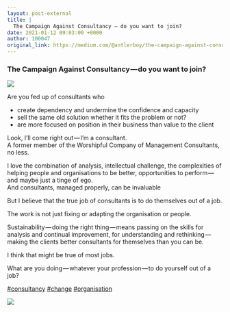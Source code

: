 ```yaml
---
layout: post-external
title: |
  The Campaign Against Consultancy — do you want to join?
date: 2021-01-12 09:03:00 +0000
author: 100047
original_link: https://medium.com/@antlerboy/the-campaign-against-consultancy-do-you-want-to-join-7e15a869eff8?source=rss-97852f5a56ae------2
---
```


### The Campaign Against Consultancy — do you want to join?

![](https://cdn-images-1.medium.com/max/800/0*-_wlx3lMxNsbSYHJ)

Are you fed up of consultants who  
- create dependency and undermine the confidence and capacity   
- sell the same old solution whether it fits the problem or not?  
- are more focused on position in their business than value to the client

Look, I’ll come right out — I’m a consultant.  
A former member of the Worshipful Company of Management Consultants, no less.

I love the combination of analysis, intellectual challenge, the complexities of helping people and organisations to be better, opportunities to perform — and maybe just a tinge of ego.  
And consultants, managed properly, can be invaluable

But I believe that the true job of consultants is to do themselves out of a job.

The work is not just fixing or adapting the organisation or people.

Sustainability — doing the right thing — means passing on the skills for analysis and continual improvement, for understanding and rethinking — making the clients better consultants for themselves than you can be.

I think that might be true of most jobs.

What are you doing — whatever your profession — to do yourself out of a job?

[#consultancy](https://www.linkedin.com/feed/hashtag/?keywords=consultancy&highlightedUpdateUrns=urn#3Ali%3Aactivity%3A6744880223491366912) [#change](https://www.linkedin.com/feed/hashtag/?keywords=change&highlightedUpdateUrns=urn%3Ali%3Aactivity%3A6744880223491366912) [#organisation](https://www.linkedin.com/feed/hashtag/?keywords=organisation&highlightedUpdateUrns=urn%3Ali%3Aactivity%3A6744880223491366912)

 ![](https://medium.com/_/stat?event=post.clientViewed&referrerSource=full_rss&postId=7e15a869eff8)
